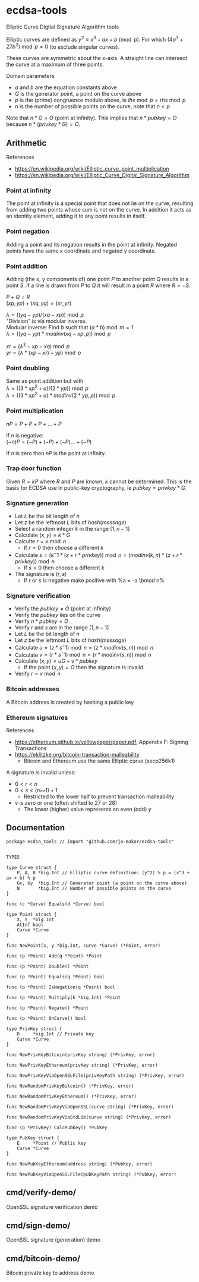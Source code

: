 # ecdsa-tools

Elliptic Curve Digital Signature Algorithm tools

Elliptic curves are defined as $y^2 \equiv x^3 + ax + b \pmod p$.
For which $(4a^3 + 27b^2) \bmod p \neq 0$ (to exclude singular curves).

These curves are symmetric about the x-axis.
A straight line can intersect the curve at a maximum of three points.

Domain parameters
- $a$ and $b$ are the equation constants above
- $G$ is the generator point, a point on the curve above
- $p$ is the (prime) congruence modulo above, ie $lhs \bmod p = rhs \bmod p$
- $n$ is the number of possible points on the curve, note that $n < p$

Note that $n * G = O$ (point at infinity).
This implies that $n * pubkey = O$ because $n * (privkey * G) = O$.

## Arithmetic

References
- <https://en.wikipedia.org/wiki/Elliptic_curve_point_multiplication>
- <https://en.wikipedia.org/wiki/Elliptic_Curve_Digital_Signature_Algorithm>

### Point at infinity
The point at infinity is a special point that does not lie on the curve,
resulting from adding two points whose sum is not on the curve.
In addition it acts as an identity element, adding it to any point results in itself.

### Point negation
Adding a point and its negation results in the point at infinity.
Negated points have the same x coordinate and negated y coordinate.

### Point addition

Adding (the x, y components of) one point $P$ to another point $Q$ results in a point $S$.
If a line is drawn from $P$ to $Q$ it will result in a point $R$ where $R = -S$.

$P + Q = R$  
$(xp, yp) + (xq, yq) = (xr, yr)$

$\lambda = ((yq - yp) / (xq - xp)) \bmod p$  
"Division" is via modular inverse.  
Modular inverse: Find $b$ such that $(a * b) \bmod m = 1$  
$\lambda = ((yq - yp) * modinv(xq - xp, p)) \bmod p$

$xr = (\lambda^2 - xp - xq) \bmod p$  
$yr = (\lambda * (xp - xr) - yp) \bmod p$

### Point doubling
Same as point addition but with  
$\lambda = ((3 * xp^2 + a) / (2 * yp)) \bmod p$  
$\lambda = ((3 * xp^2 + a) * modinv(2 * yp, p)) \bmod p$

### Point multiplication

$nP = P + P + P + ... + P$

If $n$ is negative:  
$(-n)P = (-P) + (-P) + (-P) ... + (-P)$

If $n$ is zero then $nP$ is the point at infinity.

### Trap door function
Given $R = kP$ where $R$ and $P$ are known, $k$ cannot be determined.
This is the basis for ECDSA use in public-key cryptography, ie $pubkey = privkey * G$.

### Signature generation
- Let $L$ be the bit length of $n$
- Let $z$ be the leftmost $L$ bits of $hash(message)$
- Select a random integer $k$ in the range $[1, n-1]$
- Calculate $(x, y) = k * G$
- Calculte $r = x \bmod n$
  - If $r = 0$ then choose a different $k$
- Calculate $s = (k^-1 * (z + r * privkey)) \bmod n = (modinv(k, n) * (z + r * privkey)) \bmod n$
  - If $s = 0$ then choose a different $k$
- The signature is $(r, s)$
  - If $r$ or $s$ is negative make positive with %a = -a \bmod n%

### Signature verification
- Verify the $pubkey \neq O$ (point at infinity)
- Verify the $pubkey$ lies on the curve
- Verify $n * pubkey = O$
- Verify $r$ and $s$ are in the range $[1, n-1]$
- Let $L$ be the bit length of $n$
- Let $z$ be the leftmost $L$ bits of $hash(message)$
- Calculate $u = (z * s^-1) \bmod n = (z * modinv(s, n)) \bmod n$
- Calculate $v = (r * s^-1) \bmod n = (r * modinv(s, n)) \bmod n$
- Calculate $(x, y) = uG + v * pubkey$
  - If the point $(x, y) = O$ then the signature is invalid
- Verify $r = x \bmod n$

### Bitcoin addresses
A Bitcoin address is created by hashing a public key

### Ethereum signatures

References
- <https://ethereum.github.io/yellowpaper/paper.pdf>, Appendix F: Signing Transactions
- <https://eklitzke.org/bitcoin-transaction-malleability>
  - Bitcoin and Ethereum use the same Elliptic curve (secp256k1)

A signature is invalid unless:
- $0 < r < n$
- $0 < s < (n \texttt{>>} 1) + 1$
  - Restricted to the lower half to prevent transaction malleability
- $v$ is zero or one (often shifted to 27 or 28)
  - The lower (higher) value represents an even (odd) $y$

## Documentation

<!-- go doc start -->
```
package ecdsa_tools // import "github.com/jo-makar/ecdsa-tools"


TYPES

type Curve struct {
	P, A, B *big.Int // Elliptic curve definition: (y^2) % p = (x^3 + ax + b) % p
	Gx, Gy  *big.Int // Generator point (a point on the curve above)
	N       *big.Int // Number of possible points on the curve
}

func (c *Curve) Equals(d *Curve) bool

type Point struct {
	X, Y  *big.Int
	AtInf bool
	Curve *Curve
}

func NewPoint(x, y *big.Int, curve *Curve) (*Point, error)

func (p *Point) Add(q *Point) *Point

func (p *Point) Double() *Point

func (p *Point) Equals(q *Point) bool

func (p *Point) IsNegation(q *Point) bool

func (p *Point) Multiply(k *big.Int) *Point

func (p *Point) Negate() *Point

func (p *Point) OnCurve() bool

type PrivKey struct {
	D     *big.Int // Private key
	Curve *Curve
}

func NewPrivKeyBitcoin(privKey string) (*PrivKey, error)

func NewPrivKeyEthereum(privKey string) (*PrivKey, error)

func NewPrivKeyViaOpenSSLFile(privKeyPath string) (*PrivKey, error)

func NewRandomPrivKeyBitcoin() (*PrivKey, error)

func NewRandomPrivKeyEthereum() (*PrivKey, error)

func NewRandomPrivKeyViaOpenSSL(curve string) (*PrivKey, error)

func NewRandomPrivKeyViaStdLib(curve string) (*PrivKey, error)

func (p *PrivKey) CalcPubKey() *PubKey

type PubKey struct {
	E     *Point // Public key
	Curve *Curve
}

func NewPubKeyEthereum(address string) (*PubKey, error)

func NewPubKeyViaOpenSSLFile(pubKeyPath string) (*PubKey, error)

```
<!-- go doc end -->

## cmd/verify-demo/
OpenSSL signature verification demo

## cmd/sign-demo/
OpenSSL signature (generation) demo

## cmd/bitcoin-demo/
Bitcoin private key to address demo
